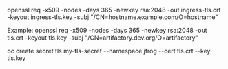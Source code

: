 openssl req -x509 -nodes -days 365 -newkey rsa:2048 -out ingress-tls.crt -keyout ingress-tls.key -subj "/CN=hostname.example.com/O=hostname"


Example:
openssl req -x509 -nodes -days 365 -newkey rsa:2048 -out tls.crt -keyout tls.key -subj "/CN=artifactory.dev.org/O=artifactory"

oc create secret tls my-tls-secret --namespace jfrog --cert tls.crt --key tls.key
